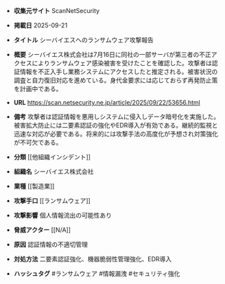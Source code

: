 - **収集元サイト**
ScanNetSecurity

- **掲載日**
2025-09-21

- **タイトル**
シーバイエスへのランサムウェア攻撃報告

- **概要**
シーバイエス株式会社は7月16日に同社の一部サーバが第三者の不正アクセスによりランサムウェア感染被害を受けたことを確認した。攻撃者は認証情報を不正入手し業務システムにアクセスしたと推定される。被害状況の調査と自力復旧対応を進めている。身代金要求には応じておらず再発防止策を計画中である。

- **URL**
https://scan.netsecurity.ne.jp/article/2025/09/22/53656.html

- **備考**
攻撃者は認証情報を悪用しシステムに侵入しデータ暗号化を実施した。被害拡大防止には二要素認証の強化やEDR導入が有効である。継続的監視と迅速な対応が必要である。将来的には攻撃手法の高度化が予想され対策強化が不可欠である。

- **分類**
[[他組織インシデント]]

- **組織名**
シーバイエス株式会社

- **業種**
[[製造業]]

- **攻撃手口**
[[ランサムウェア]]

- **攻撃影響**
個人情報流出の可能性あり

- **脅威アクター**
[[N/A]]

- **原因**
認証情報の不適切管理

- **対処方法**
二要素認証強化、機器脆弱性管理強化、EDR導入

- **ハッシュタグ**
#ランサムウェア #情報漏洩 #セキュリティ強化
